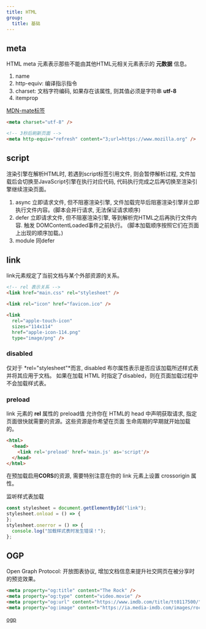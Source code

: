 ```yaml
---
title: HTML
group:
  title: 基础
---
```


## meta

  HTML meta 元素表示那些不能由其他HTML元相关元素表示的 **元数据** 信息。

1. name
2. http-equiv: 编译指示指令
3. charset: 文档字符编码, 如果存在该属性, 则其值必须是字符串 **utf-8**
4. itemprop

[MDN-mate标签](https://developer.mozilla.org/zh-CN/docs/Web/HTML/Element/meta)

```html
<meta charset="utf-8" />

<!-- 3秒后刷新页面 -->
<meta http-equiv="refresh" content="3;url=https://www.mozilla.org" />
```

## script

  渲染引擎在解析HTML时, 若遇到script标签引用文件, 则会暂停解析过程, 文件加载后会切换至JavaScript引擎在执行对应代码,
  代码执行完成之后再切换至渲染引擎继续渲染页面。

1. async
  立即请求文件, 但不阻塞渲染引擎, 文件加载完毕后阻塞渲染引擎并立即执行文件内容。(脚本会并行请求, 无法保证请求顺序)
2. defer
  立即请求文件, 但不阻塞渲染引擎, 等到解析完HTML之后再执行文件内容. 触发 DOMContentLoaded事件之前执行。
  (脚本加载顺序按照它们在页面上出现的顺序加载。)
3. module
  同defer

## link

  link元素规定了当前文档与某个外部资源的关系。

```html
<!-- rel 表示关系 -->
<link href="main.css" rel="stylesheet" />

<link rel="icon" href="favicon.ico" />

<link
  rel="apple-touch-icon"
  sizes="114x114"
  href="apple-icon-114.png"
  type="image/png" />
```

### disabled

  仅对于 *rel="stylesheet"*而言, disabled 布尔属性表示是否应该加载所述样式表并将其应用于文档。
  如果在加载 HTML 时指定了disabled，则在页面加载过程中不会加载样式表。

### preload

  link 元素的 **rel** 属性的 preload值 允许你在 HTML的 head 中声明获取请求, 指定页面很快就需要的资源。这些资源是你希望在页面
  生命周期的早期就开始加载的。

```html
<html>
  <head>
    <link rel='preload' href='main.js' as='script'/>
  </head>
</html>
```

  在预加载启用**CORS**的资源, 需要特别注意在你的 link 元素上设置 crossorigin 属性。

  监听样式表加载

```js
const stylesheet = document.getElementById("link");
stylesheet.onload = () => {
};
stylesheet.onerror = () => {
  console.log("加载样式表时发生错误！");
};
```

## OGP

  Open Graph Protocol: 开放图表协议, 增加文档信息来提升社交网页在被分享时的预览效果。

```html
<meta property="og:title" content="The Rock" />
<meta property="og:type" content="video.movie" />
<meta property="og:url" content="https://www.imdb.com/title/tt0117500/" />
<meta property="og:image" content="https://ia.media-imdb.com/images/rock.jpg" />
```

[ogp](https://ogp.me/)
